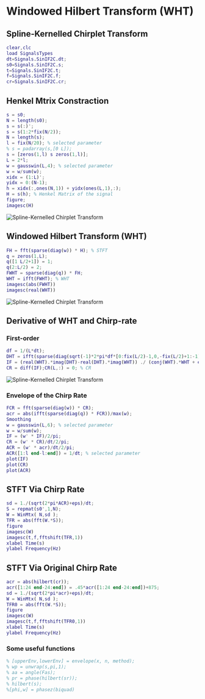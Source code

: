 # Windowed Hilbert Transform (WHT)
## Spline-Kernelled Chirplet Transform
```matlab
clear,clc
load SignalsTypes
dt=Signals.SinIF2C.dt;
s0=Signals.SinIF2C.s;
t=Signals.SinIF2C.t;
f=Signals.SinIF2C.f;
cr=Signals.SinIF2C.cr;
```
## Henkel Mtrix Constraction
```matlab
s = s0;
N = length(s0);
s = s(:)';
s = s(1:2*fix(N/2));
N = length(s);
l = fix(N/20); % selected parameter
% s = padarray(s,[0 L]);
s = [zeros(1,l) s zeros(1,l)];
L = 2*l;
w = gausswin(L,4); % selected parameter
w = w/sum(w);
xidx = (1:L)';
yidx = 0:(N-1);
h = xidx(:,ones(N,1)) + yidx(ones(L,1),:);
H = s(h); % Henkel Matrix of the signal
figure;
imagesc(H)
```
![Spline-Kernelled Chirplet Transform](img/SCT.png)

## Windowed Hilbert Transform (WHT)
```matlab
FH = fft(sparse(diag(w)) * H); % STFT
q = zeros(1,L);
q([1 L/2+1]) = 1;
q(2:L/2) = 2;
FWHT = sparse(diag(q)) * FH;
WHT = ifft(FWHT); % WHT
imagesc(abs(FWHT))
imagesc(real(WHT))
```
![Spline-Kernelled Chirplet Transform](img/SCT.png)


## Derivative of WHT and Chirp-rate
### First-order 
```matlab
df = 1/(L*dt);
DHT = ifft(sparse(diag(sqrt(-1)*2*pi*df*[0:fix(L/2)-1,0,-fix(L/2)+1:-1])) * FWHT); 
IF = (real(WHT).*imag(DHT)-real(DHT).*imag(WHT)) ./ (conj(WHT).*WHT + eps); % IF
CR = diff(IF);CR(L,:) = 0; % CR
```
![Spline-Kernelled Chirplet Transform](img/SCT.png)

### Envelope of the Chirp Rate 

```matlab
FCR = fft(sparse(diag(w)) * CR);
acr = abs(ifft(sparse(diag(q)) * FCR))/max(w);
Smoothing
w = gausswin(L,6); % selected parameter
w = w/sum(w);
IF = (w' * IF)/2/pi;
CR = (w' * CR)/dt/2/pi;
ACR = (w' * acr)/dt/2/pi;
ACR([1:l end-l:end]) = 1/dt; % selected parameter
plot(IF)
plot(CR)
plot(ACR)
```
## STFT Via Chirp Rate

```matlab
sd = 1./(sqrt(2*pi*ACR)+eps)/dt;
S = repmat(s0',1,N);
W = WinMtx( N,sd );
TFR = abs(fft(W.*S));
figure
imagesc(W)
imagesc(t,f,fftshift(TFR,1))
xlabel Time(s)
ylabel Frequency(Hz)
```

## STFT Via Original Chirp Rate

```matlab
acr = abs(hilbert(cr));
acr([1:24 end-24:end]) = .45*acr([1:24 end-24:end])+875;
sd = 1./(sqrt(2*pi*acr)+eps)/dt;
W = WinMtx( N,sd );
TFR0 = abs(fft(W.*S));
figure
imagesc(W)
imagesc(t,f,fftshift(TFR0,1))
xlabel Time(s)
ylabel Frequency(Hz)
```


### Some useful functions
```matlab
% [upperEnv,lowerEnv] = envelope(x, n, method);
% wp = unwrap(s,pi,1);
% aa = angle(Fas);
% pr = phase(hilbert(sr));
% hilbert(s);
%[phi,w] = phasez(biquad)
```
